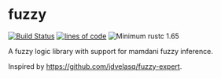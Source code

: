 # fuzzy

[![Build Status](https://github.com/TheDan64/fuzzy/actions/workflows/test.yml/badge.svg?branch=main)](https://github.com/TheDan64/fuzzy/actions/workflows/test.yml?query=branch%3Amain)
[![lines of code](https://tokei.rs/b1/github/TheDan64/fuzzy)](https://github.com/Aaronepower/tokei)
![Minimum rustc 1.65](https://img.shields.io/badge/rustc-1.65+-brightgreen.svg)

A fuzzy logic library with support for mamdani fuzzy inference.

Inspired by https://github.com/jdvelasq/fuzzy-expert.
